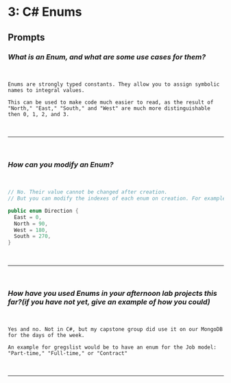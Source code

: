 # 3: C# Enums

## Prompts

### *What is an Enum, and what are some use cases for them?*
<br/>

```
Enums are strongly typed constants. They allow you to assign symbolic names to integral values. 

This can be used to make code much easier to read, as the result of "North," "East," "South," and "West" are much more distinguishable then 0, 1, 2, and 3.
```
<br/><hr/><br/>

### *How can you modify an Enum?*
<br/>

```c#
// No. Their value cannot be changed after creation.
// But you can modify the indexes of each enum on creation. For example:

public enum Direction {
  East = 0,
  North = 90,
  West = 180,
  South = 270,
}
```
<br/><hr/><br/>

### *How have you used Enums in your afternoon lab projects this far?(if you have not yet, give an example of how you could)*
<br/>

```
Yes and no. Not in C#, but my capstone group did use it on our MongoDB for the days of the week.

An example for gregslist would be to have an enum for the Job model: "Part-time," "Full-time," or "Contract"
```
<br/><hr/><br/>